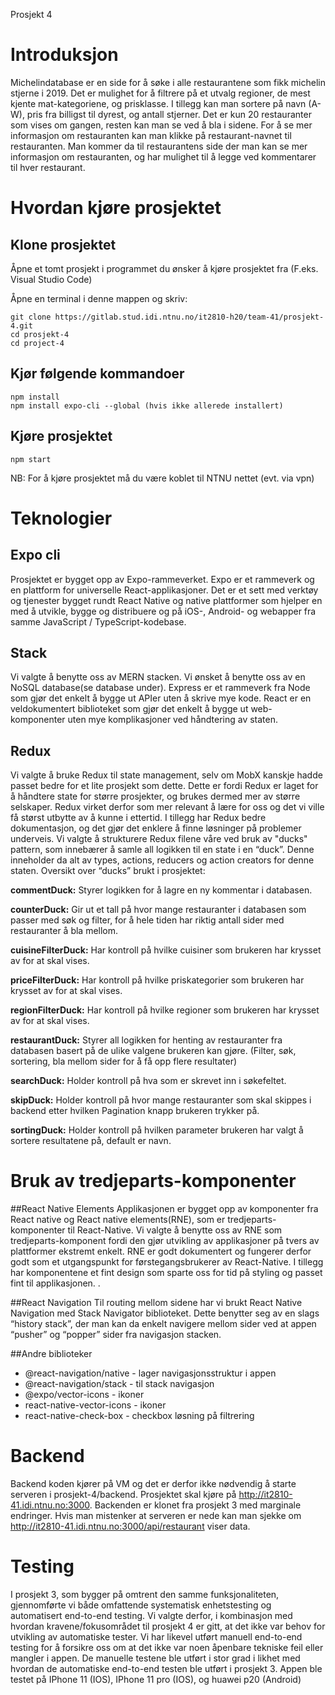 Prosjekt 4

# Introduksjon

Michelindatabase er en side for å søke i alle restaurantene som fikk michelin stjerne i 2019. 
Det er mulighet for å filtrere på et utvalg regioner, de mest kjente mat-kategoriene, og prisklasse. 
I tillegg kan man sortere på navn (A-W), pris fra billigst til dyrest, og antall stjerner. 
Det er kun 20 restauranter som vises om gangen, resten kan man se ved å bla i sidene. 
For å se mer informasjon om restauranten kan man klikke på restaurant-navnet til restauranten. 
Man kommer da til restaurantens side der man kan se mer informasjon om restauranten, og har mulighet til å legge ved kommentarer til hver restaurant.


# Hvordan kjøre prosjektet


## Klone prosjektet

Åpne et tomt prosjekt i programmet du ønsker å kjøre prosjektet fra (F.eks. Visual Studio Code)

Åpne en terminal i denne mappen og skriv:

    git clone https://gitlab.stud.idi.ntnu.no/it2810-h20/team-41/prosjekt-4.git
    cd prosjekt-4
    cd project-4

## Kjør følgende kommandoer

    npm install
    npm install expo-cli --global (hvis ikke allerede installert)

## Kjøre prosjektet

    npm start

NB: For å kjøre prosjektet må du være koblet til NTNU nettet (evt. via vpn)    


# Teknologier

## Expo cli
Prosjektet er bygget opp av Expo-rammeverket. Expo er et rammeverk og en plattform for universelle React-applikasjoner. Det er et sett med verktøy og tjenester bygget rundt React Native og native plattformer som hjelper en med å utvikle, bygge og distribuere og på iOS-, Android- og webapper fra samme JavaScript / TypeScript-kodebase.

## Stack

Vi valgte å benytte oss av MERN stacken. Vi ønsket å benytte oss av en NoSQL database(se database under). Express er et rammeverk fra Node som gjør
det enkelt å bygge ut APIer uten å skrive mye kode. React er en veldokumentert biblioteket som gjør det enkelt å bygge ut web-komponenter uten mye
komplikasjoner ved håndtering av staten. 



## Redux

Vi valgte å bruke Redux til state management, selv om MobX kanskje hadde passet bedre for et lite prosjekt som dette. Dette er fordi Redux er laget for å 
håndtere state for større prosjekter, og brukes dermed mer av større selskaper. Redux virket derfor som mer relevant å lære for oss og det vi ville få størst 
utbytte av å kunne i ettertid. I tillegg har Redux bedre dokumentasjon, og det gjør det enklere å finne løsninger på problemer underveis. Vi valgte å strukturere 
Redux filene våre ved bruk av "ducks" pattern, som innebærer å samle all logikken til en state i en “duck”. Denne inneholder da alt av types, actions, reducers og 
action creators for denne staten. Oversikt over “ducks” brukt i prosjektet:

**commentDuck:** Styrer logikken for å lagre en ny kommentar i databasen.

**counterDuck:** Gir ut et tall på hvor mange restauranter i databasen som passer med søk og filter, for å hele tiden har riktig antall sider med restauranter å bla mellom.

**cuisineFilterDuck:** Har kontroll på hvilke cuisiner som brukeren har krysset av for at skal vises.

**priceFilterDuck:** Har kontroll på hvilke priskategorier som brukeren har krysset av for at skal vises.

**regionFilterDuck:** Har kontroll på hvilke regioner som brukeren har krysset av for at skal vises.

**restaurantDuck:** Styrer all logikken for henting av restauranter fra databasen basert på de ulike valgene brukeren kan gjøre. (Filter, søk, sortering, bla mellom sider for å få opp flere resultater)

**searchDuck:** Holder kontroll på hva som er skrevet inn i søkefeltet.

**skipDuck:** Holder kontroll på hvor mange restauranter som skal skippes i backend etter hvilken Pagination knapp brukeren trykker på.

**sortingDuck:** Holder kontroll på hvilken parameter brukeren har valgt å sortere resultatene på, default er navn.


# Bruk av tredjeparts-komponenter

##React Native Elements
Applikasjonen er bygget opp av komponenter fra React native og React native elements(RNE), som er tredjeparts-komponenter til React-Native. Vi valgte å benytte oss av RNE som tredjeparts-komponent fordi den gjør utvikling av applikasjoner på tvers av plattformer ekstremt enkelt. RNE er godt dokumentert og fungerer derfor godt som et utgangspunkt for førstegangsbrukerer av React-Native. I tillegg har komponentene et fint design som sparte oss for tid på styling og passet fint til applikasjonen.
. 

##React Navigation 
Til routing mellom sidene har vi brukt React Native Navigation med Stack Navigator biblioteket. Dette benytter seg av en slags “history stack”, der man kan da enkelt navigere mellom sider ved at appen “pusher” og “popper” sider fra navigasjon stacken. 
 

##Andre biblioteker
- @react-navigation/native - lager navigasjonsstruktur i appen 
- @react-navigation/stack - til stack navigasjon
- @expo/vector-icons - ikoner
- react-native-vector-icons - ikoner
- react-native-check-box - checkbox løsning på filtrering



# Backend

Backend koden kjører på VM og det er derfor ikke nødvendig å starte serveren i prosjekt-4/backend. 
Prosjektet skal kjøre på http://it2810-41.idi.ntnu.no:3000. Backenden er klonet fra prosjekt 3 med marginale endringer. 
Hvis man mistenker at serveren er nede kan man sjekke om http://it2810-41.idi.ntnu.no:3000/api/restaurant viser data.

# Testing

I prosjekt 3, som bygger på omtrent den samme funksjonaliteten, gjennomførte vi både omfattende systematisk enhetstesting og automatisert end-to-end testing. Vi valgte derfor, i kombinasjon med hvordan kravene/fokusområdet til prosjekt 4 er gitt,
at det ikke var behov for utvikling av automatiske tester. Vi har likevel utført manuell end-to-end testing for å forsikre oss om at det ikke var noen åpenbare tekniske feil eller mangler i appen. De manuelle testene ble utført i stor grad i likhet med hvordan de automatiske end-to-end testen ble utført i prosjekt 3.
Appen ble testet på IPhone 11 (IOS), IPhone 11 pro (IOS), og huawei p20 (Android)



